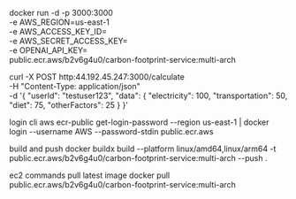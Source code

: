 docker run -d -p 3000:3000 \
 -e AWS_REGION=us-east-1 \
 -e AWS_ACCESS_KEY_ID= \
 -e AWS_SECRET_ACCESS_KEY= \
 -e OPENAI_API_KEY= \
 public.ecr.aws/b2v6g4u0/carbon-footprint-service:multi-arch

curl -X POST http:44.192.45.247:3000/calculate \
-H "Content-Type: application/json" \
-d '{
"userId": "testuser123",
"data": {
"electricity": 100,
"transportation": 50,
"diet": 75,
"otherFactors": 25
}
}'

login cli
aws ecr-public get-login-password --region us-east-1 | docker login --username AWS --password-stdin public.ecr.aws

build and push
docker buildx build --platform linux/amd64,linux/arm64 -t public.ecr.aws/b2v6g4u0/carbon-footprint-service:multi-arch --push .

ec2 commands
pull latest image
docker pull public.ecr.aws/b2v6g4u0/carbon-footprint-service:multi-arch
